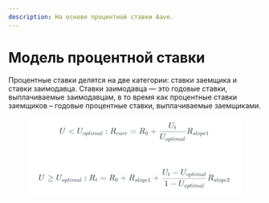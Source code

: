 ```yaml
---
description: На основе процентной ставки Aave.
---
```


# Модель процентной ставки

Процентные ставки делятся на две категории: ставки заемщика и ставки заимодавца. Ставки заимодавца — это годовые ставки, выплачиваемые заимодавцам, в то время как процентные ставки заемщиков – годовые процентные ставки, выплачиваемые заемщиками.

<figure><img src="../../.gitbook/assets/asdadsasdas.gif" alt=""><figcaption></figcaption></figure>
